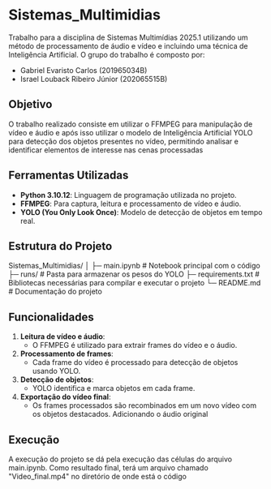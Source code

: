 # Sistemas_Multimidias
Trabalho para a disciplina de Sistemas Multimídias 2025.1 utilizando um método de processamento de áudio e vídeo e incluindo uma técnica de Inteligência Artificial. O grupo do trabalho é composto por:

- Gabriel Evaristo Carlos (201965034B)
- Israel Louback Ribeiro Júnior (202065515B)

## Objetivo

O trabalho realizado consiste em utilizar o FFMPEG para manipulação de vídeo e áudio e após isso utilizar o modelo de Inteligência Artificial YOLO para detecção dos objetos presentes no vídeo, permitindo analisar e identificar elementos de interesse nas cenas processadas


## Ferramentas Utilizadas

- **Python 3.10.12**: Linguagem de programação utilizada no projeto.
- **FFMPEG**: Para captura, leitura e processamento de vídeo e áudio.
- **YOLO (You Only Look Once)**: Modelo de detecção de objetos em tempo real.


## Estrutura do Projeto

Sistemas_Multimidias/
│
├─ main.ipynb # Notebook principal com o código
├─ runs/ # Pasta para armazenar os pesos do YOLO
├─ requirements.txt # Bibliotecas necessárias para compilar e executar o projeto
└─ README.md # Documentação do projeto


## Funcionalidades

1. **Leitura de vídeo e áudio**:
   - O FFMPEG é utilizado para extrair frames do vídeo e o áudio.
2. **Processamento de frames**:
   - Cada frame do vídeo é processado para detecção de objetos usando YOLO.
3. **Detecção de objetos**:
   - YOLO identifica e marca objetos em cada frame.
4. **Exportação do vídeo final**:
   - Os frames processados são recombinados em um novo vídeo com os objetos destacados. Adicionando o áudio original

## Execução

A execução do projeto se dá pela execução das células do arquivo main.ipynb. Como resultado final, terá um arquivo chamado "Video_final.mp4" no diretório de onde está o código


















